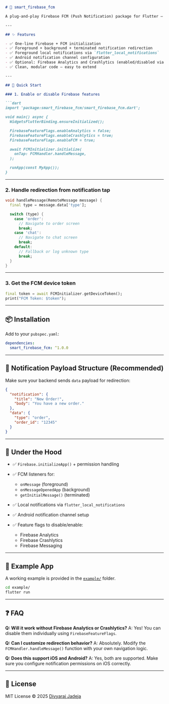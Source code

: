 ````markdown
# 🔔 smart_firebase_fcm

A plug-and-play Firebase FCM (Push Notification) package for Flutter — with full support for foreground/background notifications, deep link redirection, local notifications, and manual toggles for Firebase Analytics and Crashlytics.

---

## ✨ Features

- ✅ One-line Firebase + FCM initialization
- ✅ Foreground + background + terminated notification redirection
- ✅ Foreground local notifications via `flutter_local_notifications`
- ✅ Android notification channel configuration
- ✅ Optional: Firebase Analytics and Crashlytics (enabled/disabled via flags)
- ✅ Clean, modular code — easy to extend

---

## 🚀 Quick Start

### 1. Enable or disable Firebase features

```dart
import 'package:smart_firebase_fcm/smart_firebase_fcm.dart';

void main() async {
  WidgetsFlutterBinding.ensureInitialized();

  FirebaseFeatureFlags.enableAnalytics = false;
  FirebaseFeatureFlags.enableCrashlytics = true;
  FirebaseFeatureFlags.enableFCM = true;

  await FCMInitializer.initialize(
    onTap: FCMHandler.handleMessage,
  );

  runApp(const MyApp());
}
````

---

### 2. Handle redirection from notification tap

```dart
void handleMessage(RemoteMessage message) {
  final type = message.data['type'];

  switch (type) {
    case 'order':
      // Navigate to order screen
      break;
    case 'chat':
      // Navigate to chat screen
      break;
    default:
      // Fallback or log unknown type
      break;
  }
}
```

---

### 3. Get the FCM device token

```dart
final token = await FCMInitializer.getDeviceToken();
print("FCM Token: $token");
```

---

## 📦 Installation

Add to your `pubspec.yaml`:

```yaml
dependencies:
  smart_firebase_fcm: ^1.0.0
```

---

## 🔧 Notification Payload Structure (Recommended)

Make sure your backend sends `data` payload for redirection:

```json
{
  "notification": {
    "title": "New Order!",
    "body": "You have a new order."
  },
  "data": {
    "type": "order",
    "order_id": "12345"
  }
}
```

---

## 🧱 Under the Hood

* ✅ `Firebase.initializeApp()` + permission handling
* ✅ FCM listeners for:

    * `onMessage` (foreground)
    * `onMessageOpenedApp` (background)
    * `getInitialMessage()` (terminated)
* ✅ Local notifications via `flutter_local_notifications`
* ✅ Android notification channel setup
* ✅ Feature flags to disable/enable:

    * Firebase Analytics
    * Firebase Crashlytics
    * Firebase Messaging

---

## 🧪 Example App

A working example is provided in the [`example/`](example/) folder.

```bash
cd example/
flutter run
```

---

## ❓ FAQ

**Q: Will it work without Firebase Analytics or Crashlytics?**
A: Yes! You can disable them individually using `FirebaseFeatureFlags`.

**Q: Can I customize redirection behavior?**
A: Absolutely. Modify the `FCMHandler.handleMessage()` function with your own navigation logic.

**Q: Does this support iOS and Android?**
A: Yes, both are supported. Make sure you configure notification permissions on iOS correctly.

---

## 📄 License

MIT License © 2025 [Divyaraj Jadeja](https://github.com/jadejadivyaraj04)

